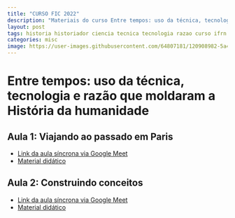 ```yaml
---
title: "CURSO FIC 2022"
description: "Materiais do curso Entre tempos: uso da técnica, tecnologia e razão que moldaram a História da humanidade"
layout: post
tags: historia historiador ciencia tecnica tecnologia razao curso ifrn history fic detetive metodo cientifico ideia
categories: misc
image: https://user-images.githubusercontent.com/64807181/120908982-5a4df180-c646-11eb-963e-85330716e3ca.png
---
```


# Entre tempos: uso da técnica, tecnologia e razão que moldaram a História da humanidade

## Aula 1: Viajando ao passado em Paris

- [Link da aula síncrona via Google Meet](https://meet.google.com/tbw-xjss-buc)
- [Material didático](https://www.notion.so/joaogilberto/Entre-Tempos-1-Viajando-ao-passado-em-Paris-e4b76d9f0dc747ddaaf3b8eb089f431e)

## Aula 2: Construindo conceitos

- [Link da aula síncrona via Google Meet]()
- [Material didático](https://www.notion.so/joaogilberto/Entre-Tempos-1-Viajando-ao-passado-em-Paris-e4b76d9f0dc747ddaaf3b8eb089f431e)

